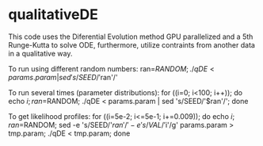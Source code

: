 # qualitativeDE

This code uses the Diferential Evolution method GPU parallelized and a 5th Runge-Kutta to solve ODE, furthermore, utilize contraints from another data in a qualitative way.

To run using different random numbers:
ran=$RANDOM; ./qDE < params.param | sed 's/SEED/'$ran'/'

To run several times (parameter distributions):
for ((i=0; i<100; i++)); do echo $i; ran=$RANDOM; ./qDE < params.param | sed 's/SEED/'$ran'/'; done

To get likelihood profiles:
for ((i=5e-2; i<=5e-1; i+=0.009)); do echo $i; ran=$RANDOM;  sed -e 's/SEED/'$ran'/' -e 's/VAL/'$i'/g' params.param > tmp.param; ./qDE < tmp.param; done
